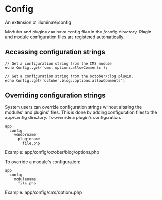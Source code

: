 Config
=======

An extension of illuminate\config

Modules and plugins can have config files in the /config directory. Plugin and module configuration files are registered automatically.

## Accessing configuration strings

````
// Get a configuration string from the CMS module
echo Config::get('cms::options.allowComments');

// Get a configuration string from the october/blog plugin.
echo Config::get('october.blog::options.allowComments');
````

## Overriding configuration strings

System users can override configuration strings without altering the modules' and plugins' files. This is done by adding configuration files to the app/config directory. To override a plugin's configuration:

````
app
  config
    vendorname
      pluginname
        file.php
````
Example: app/config/october/blog/options.php

To override a module's configuration:

````
app
  config
    modulename
      file.php
````
Example: app/config/cms/options.php